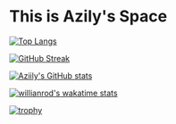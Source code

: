 # This is Azily's Space

[![Top Langs](https://github-readme-stats.vercel.app/api/top-langs/?username=Aziily&layout=compact)](https://github.com/anuraghazra/github-readme-stats)  

[![GitHub Streak](https://github-readme-streak-stats.herokuapp.com/?user=Aziily)](https://git.io/streak-stats)  

[![Aziily's GitHub stats](https://github-readme-stats.vercel.app/api?username=Aziily)](https://github.com/anuraghazra/github-readme-stats)  

[![willianrod's wakatime stats](https://github-readme-stats.vercel.app/api/wakatime?username=Azily)](https://github.com/anuraghazra/github-readme-stats)  

[![trophy](https://github-profile-trophy.vercel.app/?username=Azily)](https://github.com/ryo-ma/github-profile-trophy)
